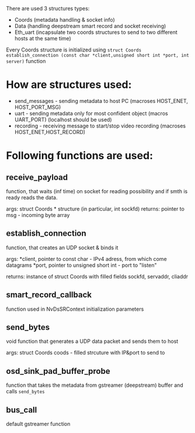 There are used 3 structures types: 
- Coords (metadata handling & socket info)
- Data (handling deepstream smart record and socket receiving)
- Eth_uart (incapsulate two coords structures to send to two different hosts at the same time)


Every Coords structure is initialized using ```struct Coords establish_connection
(const char *client,unsigned short int *port, int server)``` function

# How are structures used:
- send_messages - sending metadata to host PC (macroses HOST_ENET, HOST_PORT_MSG)
- uart - sending metadata only for most confident object (macros UART_PORT) (localhost should be used)
- recording - receiving message to start/stop video recording (macroses HOST_ENET,HOST_RECORD)

# Following functions are used:
## receive_payload 
function, that waits (inf time) on socket for reading possibility	and if smth is ready reads the data.

args: struct Coords * structure (in particular, int sockfd)
returns: pointer to msg - incoming byte array
  
## establish_connection 
function, that creates an UDP socket & binds it

args: 
		*client, pointer to const char - IPv4 adress, from
				which come datagrams
		*port, pointer to unsigned short int - port to "listen"
		
returns: instance of struct Coords with filled fields 
		sockfd, servaddr, cliaddr
    
## smart_record_callback 
function used in NvDsSRContext initialization parameters
## send_bytes 
void function that generates a UDP data packet and sends them to host

args: struct Coords coods - filled strcuture with IP&port to send to

## osd_sink_pad_buffer_probe 
function that takes the metadata from gstreamer (deepstream) buffer and calls ```send_bytes```

## bus_call 
default gstreamer function
